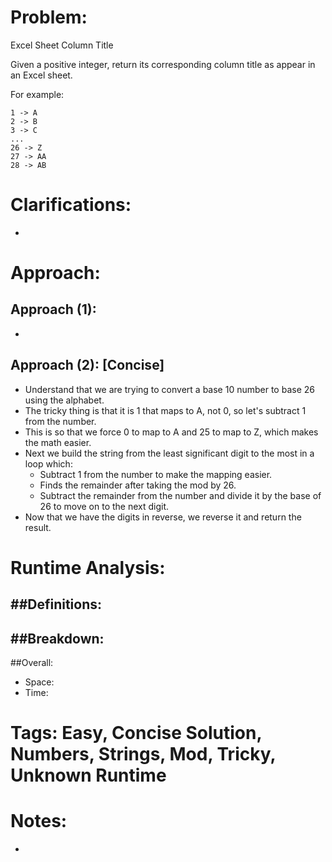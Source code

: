 # Problem:
  Excel Sheet Column Title
  
  Given a positive integer, return its corresponding column title as appear in an Excel sheet.

  For example:

    1 -> A
    2 -> B
    3 -> C
    ...
    26 -> Z
    27 -> AA
    28 -> AB 
  
# Clarifications:
  - 

# Approach:

## Approach (1):
  - 
  
## Approach (2): [Concise]
  - Understand that we are trying to convert a base 10 number to base 26 using the alphabet.
  - The tricky thing is that it is 1 that maps to A, not 0, so let's subtract 1 from the number.
  - This is so that we force 0 to map to A and 25 to map to Z, which makes the math easier.
  - Next we build the string from the least significant digit to the most in a loop which:
    - Subtract 1 from the number to make the mapping easier.
    - Finds the remainder after taking the mod by 26.
    - Subtract the remainder from the number and divide it by the base of 26 to move on to the next digit.
  - Now that we have the digits in reverse, we reverse it and return the result.

# Runtime Analysis:
##Definitions:
  - 

##Breakdown:
  - 

##Overall:
  - Space: 
  - Time: 

# Tags: Easy, Concise Solution, Numbers, Strings, Mod, Tricky, Unknown Runtime

# Notes:
  - 